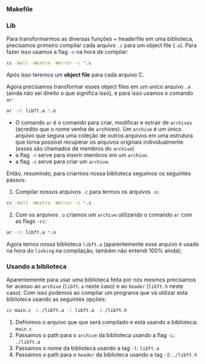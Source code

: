 ### Makefile


### Lib
Para transformarmos as diversas funções + headerfile em uma biblioteca, precisamos primeiro compilar cada arquivo `.c` para um object file (`.o`). Para fazer isso usamos a flag `-c` na hora de compilar:
```bash
cc -Wall -Wextra -Werror -c *.c
```
Após isso teremos um **object file** para cada arquivo C.

Agora precisamos transformar esses object files em um unico arquivo `.a` (ainda não sei direito o que significa isso), e para isso usamos o comando `ar`:
```bash
ar -rc libft.a *.o
```
- O comando `ar` é o comando para criar, modificar e extrair de `archives` (acredito que o nome venha de `ar`chives). Um `archive` é um único arquivo que segura uma coleção de outros arquivos em uma estrutura que torna possível recuperar os arquivos originais individualmente (esses são chamados de membros do `archive`)
- a flag `-r` serve para inserir membros em um `archive`.
- a flag `-c` serve para criar um `archive`.

Então, resumindo, para criarmos nossa biblioteca seguimos os seguintes passos:
1. Compilar nossos arquivos `.c` para termos os arquivos `.o`:
```bash
cc -Wall -Wextra -Werror -c *.c
```

2. Com os arquivos `.o` criamos um `archive` utilizando o comando `ar` com as flags `-rc`:
```bash
ar -rc libft.a *.o
```

Agora temos nossa biblioteca `libft.a` (aparentemente esse arquivo é usado na hora do `linking` na compilação, também não entendi 100% ainda);

### Usando a biblioteca
Aparentemente para usar uma biblioteca feita por nós mesmos precisamos ter acesso ao `archive` (`libft.a` neste caso) e ao `header` (`libft.h` neste caso). Com isso podemos ao compilar um programa que vá utilizar esta biblioteca usando as seguintes opções:
```bash
cc main.c -L./libft.a -l libft.a -I./libft.h
```
1. Definimos o arquivo que que será compilado e está usando a biblioteca: `main.c`
2. Passamos o path para o `archive` da biblioteca usando a flag `-L`: `./libft.a`
3. Passamos o nome da biblioteca usando a tag `-l`: `libft.a`
4. Passamos o path para o `header` da biblioteca usando a tag `-I`: `./libft.h`
